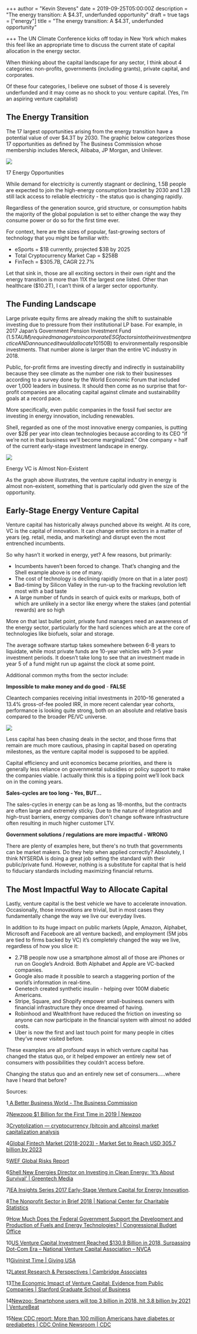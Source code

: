 +++
author = "Kevin Stevens"
date = 2019-09-25T05:00:00Z
description = "The energy transition: A $4.3T, underfunded opportunity"
draft = true
tags = ["energy"]
title = "The energy transition: A $4.3T, underfunded opportunity"

+++
The UN Climate Conference kicks off today in New York which makes this feel like an appropriate time to discuss the current state of capital allocation in the energy sector.

When thinking about the capital landscape for any sector, I think about 4 categories: non-profits, governments (including grants), private capital, and corporates.

Of these four categories, I believe one subset of those 4 is severely underfunded and it may come as no shock to you: venture capital. (Yes, I’m an aspiring venture capitalist)

## The Energy Transition

The 17 largest opportunities arising from the energy transition have a potential value of over $4.3T by 2030. The graphic below categorizes those 17 opportunities as defined by The Business Commission whose membership includes Mereck, Alibaba, JP Morgan, and Unilever.

![](https://uploads-ssl.webflow.com/5e48473b353d45d55cad8931/5e4848819065e72700116632_5e0681cf4c88a6386c624d7d_5dfa3989bfe8d0646e7fd531_Screenshot_2019-09-23-Better-Business-Better-World-BetterBiz-BetterWorld_170215_012417-pdf-1.png)

17 Energy Opportunities

While demand for electricity is currently stagnant or declining, 1.5B people are expected to join the high-energy consumption bracket by 2030 and 1.2B still lack access to reliable electricity - the status quo is changing rapidly.

Regardless of the generation source, grid structure, or consumption habits the majority of the global population is set to either change the way they consume power or do so for the first time ever.

For context, here are the sizes of popular, fast-growing sectors of technology that you might be familiar with:

* eSports = $1B currently, projected $3B by 2025
* Total Cryptocurrency Market Cap = $258B
* FinTech = $305.7B, CAGR 22.7%

Let that sink in, those are all exciting sectors in their own right and the energy transition is more than 11X the largest one listed. Other than healthcare ($10.2T), I can’t think of a larger sector opportunity.

## The Funding Landscape

Large private equity firms are already making the shift to sustainable investing due to pressure from their institutional LP base. For example, in 2017 Japan’s Government Pension Investment Fund ($1.5T AUM) required managers to incorporate ESG factors into their investment practice AND announced it would allocate 10% ($150B) to environmentally responsible investments. That number alone is larger than the entire VC industry in 2018.

Public, for-profit firms are investing directly and indirectly in sustainability because they see climate as the number one risk to their businesses according to a survey done by the World Economic Forum that included over 1,000 leaders in business. It should then come as no surprise that for-profit companies are allocating capital against climate and sustainability goals at a record pace.

More specifically, even public companies in the fossil fuel sector are investing in energy innovation, including renewables.

Shell, regarded as one of the most innovative energy companies, is putting over $2B per year into clean technologies because according to its CEO “if we’re not in that business we’ll become marginalized.” One company = half of the current early-stage investment landscape in energy.

![](https://uploads-ssl.webflow.com/5e48473b353d45d55cad8931/5e484881353d458143ad9e8f_5e0681cfed2a2774736a411d_5dfa39898f664e0c3fe3f9a5_Screen-Shot-2019-09-23-at-5.05.08-PM.png)

Energy VC is Almost Non-Existent

As the graph above illustrates, the venture capital industry in energy is almost non-existent, something that is particularly odd given the size of the opportunity.

## Early-Stage Energy Venture Capital

Venture capital has historically always punched above its weight. At its core, VC is the capital of innovation. It can change entire sectors in a matter of years (eg. retail, media, and marketing) and disrupt even the most entrenched incumbents.

So why hasn’t it worked in energy, yet? A few reasons, but primarily:

* Incumbents haven’t been forced to change. That’s changing and the Shell example above is one of many.
* The cost of technology is declining rapidly (more on that in a later post)
* Bad-timing by Silicon Valley in the run-up to the fracking revolution left most with a bad taste
* A large number of funds in search of quick exits or markups, both of which are unlikely in a sector like energy where the stakes (and potential rewards) are so high

More on that last bullet point, private fund managers need an awareness of the energy sector, particularly for the hard sciences which are at the core of technologies like biofuels, solar and storage.

The average software startup takes somewhere between 6-8 years to liquidate, while most private funds are 10-year vehicles with 3-5 year investment periods. It doesn’t take long to see that an investment made in year 5 of a fund might run up against the clock at some point.

Additional common myths from the sector include:

**Impossible to make money and do good** - **FALSE**

Cleantech companies receiving initial investments in 2010–16 generated a 13.4% gross-of-fee pooled IRR, in more recent calendar year cohorts, performance is looking quite strong, both on an absolute and relative basis compared to the broader PE/VC universe.

![](https://uploads-ssl.webflow.com/5e48473b353d45d55cad8931/5e4848819065e705aa116631_5e0681cf4c88a60ee4624d7c_5dfa3989bfe8d032517fd532_Screen-Shot-2019-09-23-at-6.17.46-PM.png)

Less capital has been chasing deals in the sector, and those firms that remain are much more cautious, phasing in capital based on operating milestones, as the venture capital model is supposed to be applied.

Capital efficiency and unit economics became priorities, and there is generally less reliance on governmental subsidies or policy support to make the companies viable. I actually think this is a tipping point we’ll look back on in the coming years.

**Sales-cycles are too long - Yes, BUT...**

The sales-cycles in energy can be as long as 18-months, but the contracts are often large and extremely sticky. Due to the nature of integration and high-trust barriers, energy companies don't change software infrastructure often resulting in much higher customer LTV.

**Government solutions / regulations are more impactful - WRONG**

There are plenty of examples here, but there's no truth that governments can be market makers. Do they help when applied correctly? Absolutely, I think NYSERDA is doing a great job setting the standard with their public/private fund. However, nothing is a substitute for capital that is held to fiduciary standards including maximizing financial returns.

## The Most Impactful Way to Allocate Capital

Lastly, venture capital is the best vehicle we have to accelerate innovation. Occasionally, those innovations are trivial, but in most cases they fundamentally change the way we live our everyday lives.

In addition to its huge impact on public markets (Apple, Amazon, Alphabet, Microsoft and Facebook are all venture backed), and employment (5M jobs are tied to firms backed by VC) it’s completely changed the way we live, regardless of how you slice it:

* 2.71B people now use a smartphone almost all of those are iPhones or run on Google’s Android. Both Alphabet and Apple are VC-backed companies.
* Google also made it possible to search a staggering portion of the world’s information in real-time.
* Genetech created synthetic insulin - helping over 100M diabetic Americans.
* Stripe, Square, and Shopify empower small-business owners with financial infrastructure they once dreamed of having.
* Robinhood and Wealthfront have reduced the friction on investing so anyone can now participate in the financial system with almost no added costs.
* Uber is now the first and last touch point for many people in cities they’ve never visited before.

These examples are all profound ways in which venture capital has changed the status quo, or it helped empower an entirely new set of consumers with possibilities they couldn’t access before.

Changing the status quo and an entirely new set of consumers…..where have I heard that before?

Sources:

1[ A Better Business World - The Business Commission](http://report.businesscommission.org/uploads/BetterBiz-BetterWorld_170215_012417.pdf)

2[Newzoop $1 Billion for the First Time in 2019 | Newzoo](https://newzoo.com/insights/articles/newzoo-global-esports-economy-will-top-1-billion-for-the-first-time-in-2019/)

3[Cryptolization — cryptocurrency (bitcoin and altcoins) market capitalization analysis](https://cryptolization.com/)

4[Global Fintech Market (2018-2023) - Market Set to Reach USD 305.7 billion by 2023](https://www.globenewswire.com/news-release/2019/04/09/1801702/0/en/Global-Fintech-Market-2018-2023-Market-Set-to-Reach-USD-305-7-billion-by-2023.html)

5[WEF Global Risks Report](http://www3.weforum.org/docs/WEF_Global_Risks_Report_2019.pdf)

6[Shell New Energies Director on Investing in Clean Energy: ‘It’s About Survival’ | Greentech Media](https://www.greentechmedia.com/articles/read/shell-new-energies-director-on-investing-in-clean-energy#gs.551ek3)

7[IEA Insights Series 2017 Early-Stage Venture Capital for Energy Innovation](http://www.iea.org/publications/insights/insightpublications/InsightsSeries2017Early_Stage_Venture_Capital_for_Energy_Innovation.pdf).

8[The Nonprofit Sector in Brief 2018 | National Center for Charitable Statistics](https://nccs.urban.org/publication/nonprofit-sector-brief-2018#giving-amounts)

9[How Much Does the Federal Government Support the Development and Production of Fuels and Energy Technologies? | Congressional Budget Office](https://www.cbo.gov/publication/43040)

10[US Venture Capital Investment Reached $130.9 Billion in 2018, Surpassing Dot-Com Era – National Venture Capital Association – NVCA](https://nvca.org/pressreleases/us-venture-capital-investment-reached-130-9-billion-2018-surpassing-dot-com-era/)

11[Givinirst Time | Giving USA](https://givingusa.org/giving-usa-2018-americans-gave-410-02-billion-to-charity-in-2017-crossing-the-400-billion-mark-for-the-first-time/)

12[Latest Research & Perspectives | Cambridge Associates](https://www.cambridgeassociates.com/research/pathways-to-sustainable-investing/)

13[The Economic Impact of Venture Capital: Evidence from Public Companies | Stanford Graduate School of Business](https://www.gsb.stanford.edu/faculty-research/working-papers/economic-impact-venture-capital-evidence-public-companies)

14[Newzoo: Smartphone users will top 3 billion in 2018, hit 3.8 billion by 2021 | VentureBeat](https://venturebeat.com/2018/09/11/newzoo-smartphone-users-will-top-3-billion-in-2018-hit-3-8-billion-by-2021/)

15[New CDC report: More than 100 million Americans have diabetes or prediabetes | CDC Online Newsroom | CDC](https://www.cdc.gov/media/releases/2017/p0718-diabetes-report.html)